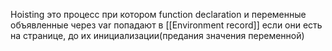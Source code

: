 Hoisting это процесс при котором function declaration и переменные объявленные через var попадают в [[Environment record]] если они есть на странице, до их инициализации(предания значения переменной)
